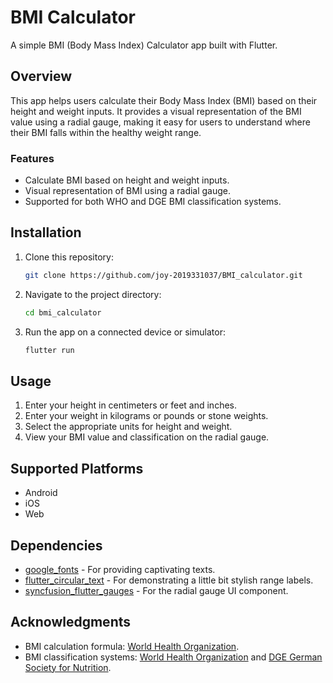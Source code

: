 # BMI Calculator

A simple BMI (Body Mass Index) Calculator app built with Flutter.



## Overview

This app helps users calculate their Body Mass Index (BMI) based on their height and weight inputs. It provides a visual representation of the BMI value using a radial gauge, making it easy for users to understand where their BMI falls within the healthy weight range.

### Features

- Calculate BMI based on height and weight inputs.
- Visual representation of BMI using a radial gauge.
- Supported for both WHO and DGE BMI classification systems.

## Installation

1. Clone this repository:

   ```bash
   git clone https://github.com/joy-2019331037/BMI_calculator.git
   ```

2. Navigate to the project directory:

   ```bash
   cd bmi_calculator
   ```

3. Run the app on a connected device or simulator:

   ```bash
   flutter run
   ```

## Usage

1. Enter your height in centimeters or feet and inches.
2. Enter your weight in kilograms or pounds or stone weights.
3. Select the appropriate units for height and weight.
4. View your BMI value and classification on the radial gauge.

## Supported Platforms

- Android
- iOS
- Web

## Dependencies

- [google_fonts](https://pub.dev/packages/google_fonts) - For providing captivating texts.
- [flutter_circular_text](https://pub.dev/packages/flutter_circular_text) - For demonstrating a little bit stylish range labels.
- [syncfusion_flutter_gauges](https://pub.dev/packages/syncfusion_flutter_gauges) - For the radial gauge UI component.


## Acknowledgments

- BMI calculation formula: [World Health Organization](https://www.who.int/).
- BMI classification systems: [World Health Organization](https://www.who.int/) and [DGE German Society for Nutrition](https://www.dge.de/).
